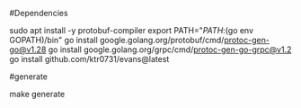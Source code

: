 #Dependencies

sudo apt install -y protobuf-compiler 
export PATH="$PATH:$(go env GOPATH)/bin"
go install google.golang.org/protobuf/cmd/protoc-gen-go@v1.28
go install google.golang.org/grpc/cmd/protoc-gen-go-grpc@v1.2
go install github.com/ktr0731/evans@latest

#generate

make generate